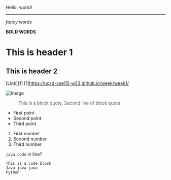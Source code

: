 Hello, world!

---

*fancy words*

**BOLD WORDS**

# This is header 1

## This is header 2

[Link][1]
[1]https://ucsd-cse15l-w23.github.io/week/week1/

![Image](https://i1.wp.com/brihealthy.com/wp-content/uploads/2016/08/IMG_4352.jpg)

>This is a block quote.
>Second line of block quote.

* First point
* Second point
* Third point

1. First number
2. Second number 
3. Third number

`java code` in line?

```
This is a code block
Java java java
Python
```


